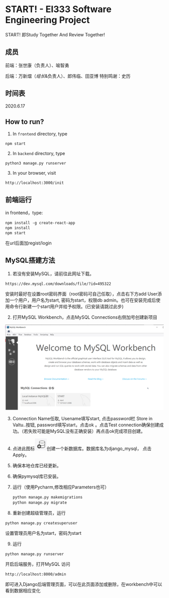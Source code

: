 # START! - EI333 Software Engineering Project

START! 即Study Together And Review Together!

## 成员

前端：张世康（负责人）、喻智勇

后端：万新熠（*组长*&负责人）、郎伟临、田亚博
特别鸣谢：史历

## 时间表

2020.6.17

## How to run?

1. In `frontend` directory, type

```bash
npm start
```

2. In `backend` directory, type

```bash
python3 manage.py runserver
```

3. In your browser, visit

```
http://localhost:3000/init
```
## 前端运行
in frontend，type:
```
npm install -g create-react-app
npm install
npm start
```
在url后面加regist/login

## MySQL搭建方法

1. 若没有安装MySQL，请前往此网址下载。
```
https://dev.mysql.com/downloads/file/?id=495322
```
安装时最好在设置root密码界面（root密码可自己任取），点击右下方add User添加一个用户，用户名为start, 密码为start，权限db admin。也可在安装完成后使用命令行新建一个start用户并给予权限。(已安装请跳过此步)

2. 打开MySQL Workbench，点击MySQL Connections右侧加号创建新项目

![](https://raw.githubusercontent.com/rikosellic/IMAGE/master/mysql_workbench.png)

3. Connection Name任取, Usename填写start, 点击password栏 Store in Valtu..按钮, password填写start，点击ok 。点击Test connection确保创建成功。（若失败可能是MySQL没有正确安装）再点击ok完成项目创建。

  4. 点进此图标![](https://raw.githubusercontent.com/rikosellic/IMAGE/master/%E5%88%9B%E5%BB%BA%E5%BA%93.png)创建一个新数据库。数据库名为django_mysql， 点击Apply。

  5. 确保本地仓库已经更新。

  6. 确保pymysql库已安装。

  7. 运行（使用Pycharm,修改相应Parameters也可）

     ```bash
     python manage.py makemigrations
     python manage.py migrate
     ```
  8. 重新创建超级管理员，运行
     
    python manage.py createsuperuser

     
   设置管理员用户名为start，密码为start
  
  9. 运行
  
    python manage.py runserver
    
   开启后端服务，打开MySQL
   访问
    
    http://localhost:8000/admin

  即可进入Django后端管理页面，可以在此页面添加或删除，在workbench中可以看到数据相应变化
